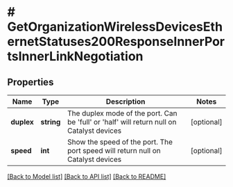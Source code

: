 # # GetOrganizationWirelessDevicesEthernetStatuses200ResponseInnerPortsInnerLinkNegotiation

## Properties

Name | Type | Description | Notes
------------ | ------------- | ------------- | -------------
**duplex** | **string** | The duplex mode of the port. Can be &#39;full&#39; or &#39;half&#39; will return null on Catalyst devices | [optional]
**speed** | **int** | Show the speed of the port. The port speed will return null on Catalyst devices | [optional]

[[Back to Model list]](../../README.md#models) [[Back to API list]](../../README.md#endpoints) [[Back to README]](../../README.md)
